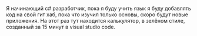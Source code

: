 Я начинающий c# разработчик, пока я буду учить язык я буду добавлять код на свой гит хаб, пока что изучил только основы, скоро будут новые приложения.
На этот раз тут находится калькулятор, в зелёном стиле, созданный за 15 минут в visual studio code.
